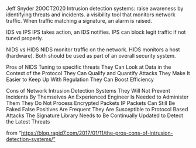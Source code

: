 Jeff Snyder
20OCT2020
Intrusion detection systems:
raise awareness by identifying threats and incidents.
a visibility tool that monitors network traffic.  When traffic matching a signature, an alarm is raised.

IDS vs IPS
IPS takes action, an IDS notifies.  IPS can block legit traffic if not tuned properly.

NIDS vs HIDS
NIDS monitor traffic on the network.  HIDS monitors a host (hardware).  Both should be used as part of an overall security system.

Pros of NIDS
Tuning to specific threats
They Can Look at Data in the Context of the Protocol
They Can Qualify and Quantify Attacks
They Make It Easier to Keep Up With Regulation
They Can Boost Efficiency

Cons of Network Intrusion Detection Systems
They Will Not Prevent Incidents By Themselves
An Experienced Engineer Is Needed to Administer Them
They Do Not Process Encrypted Packets
IP Packets Can Still Be Faked
False Positives Are Frequent
They Are Susceptible to Protocol Based Attacks
The Signature Library Needs to Be Continually Updated to Detect the Latest Threats

from “https://blog.rapid7.com/2017/01/11/the-pros-cons-of-intrusion-detection-systems/”
